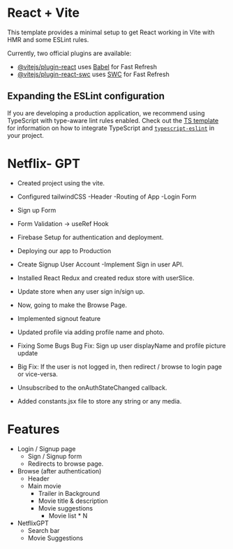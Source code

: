 # React + Vite

This template provides a minimal setup to get React working in Vite with HMR and some ESLint rules.

Currently, two official plugins are available:

- [@vitejs/plugin-react](https://github.com/vitejs/vite-plugin-react/blob/main/packages/plugin-react) uses [Babel](https://babeljs.io/) for Fast Refresh
- [@vitejs/plugin-react-swc](https://github.com/vitejs/vite-plugin-react/blob/main/packages/plugin-react-swc) uses [SWC](https://swc.rs/) for Fast Refresh

## Expanding the ESLint configuration

If you are developing a production application, we recommend using TypeScript with type-aware lint rules enabled. Check out the [TS template](https://github.com/vitejs/vite/tree/main/packages/create-vite/template-react-ts) for information on how to integrate TypeScript and [`typescript-eslint`](https://typescript-eslint.io) in your project.


# Netflix- GPT
- Created project using the vite.
- Configured tailwindCSS
-Header
-Routing of App
-Login Form
- Sign up Form
- Form Validation
  -> useRef Hook


- Firebase Setup for authentication and deployment.
- Deploying our app to Production

- Create Signup User Account
-Implement Sign in user API.
- Installed React Redux and created redux store with userSlice.
- Update store when any user sign in/sign up.

- Now, going to make the Browse Page.
- Implemented signout feature 
- Updated profile via adding profile name and photo.
- Fixing Some Bugs
 Bug Fix:  Sign up user displayName and profile picture update
 - Big Fix: If the user is not logged in, then redirect / browse to login page or vice-versa.

- Unsubscribed to the onAuthStateChanged callback.
- Added constants.jsx file to store any string or any media.

 



# Features
- Login / Signup page
    - Sign / Signup form
    - Redirects to browse page.
- Browse (after authentication)
    - Header
    - Main movie
        - Trailer in Background
        - Movie title & description
        - Movie suggestions
            - Movie list * N
- NetflixGPT
    - Search bar
    - Movie Suggestions
